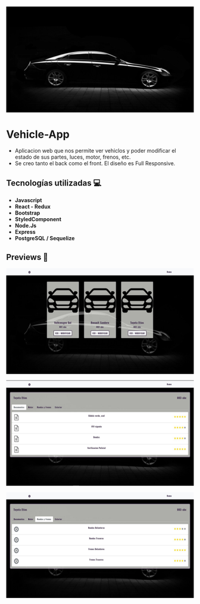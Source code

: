 <p align='left'>
    <img src='./images/fund.jpg' </img>
</p>

# Vehicle-App
- Aplicacion web que nos permite ver vehiclos y poder modificar el estado de sus partes, luces, motor, frenos, etc.
- Se creo tanto el back como el front. El diseño es Full Responsive.

## Tecnologías utilizadas :computer: 

* __Javascript__
* __React - Redux__
* __Bootstrap__
* __StyledComponent__
* __Node.Js__
* __Express__
* __PostgreSQL / Sequelize__
 

## Previews 🚗

<p align='left'>
    <img src='./images/home.jpg' </img>
</p>
<p align='left'>
    <img src='./images/categories1.jpg' </img>
</p>
<p align='left'>
    <img src='./images/categories2.jpg' </img>
</p>